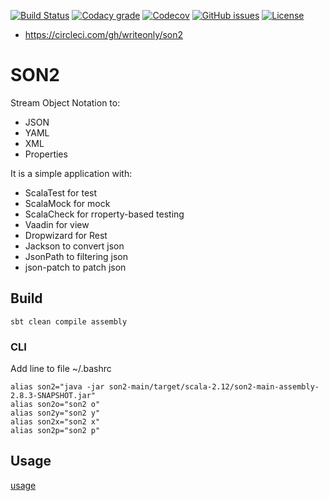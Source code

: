 [![Build Status](https://api.travis-ci.org/writeonly/son2.svg?branch=master)](https://travis-ci.org/writeonly/son2)
[![Codacy grade](https://img.shields.io/codacy/grade/e27821fb6289410b8f58338c7e0bc686.svg)](https://www.codacy.com/app/writeonly/son2/dashboard)
[![Codecov](https://img.shields.io/codecov/c/github/writeonly/son2.svg)](https://codecov.io/gh/writeonly/son2)
[![GitHub issues](https://img.shields.io/github/issues/writeonly/son2.svg)](https://github.com/writeonly/son2/issues)
[![License][licenseImg]][licenseLink]
 
[licenseImg]: https://img.shields.io/github/license/writeonly/son2.svg
[licenseImg2]: https://img.shields.io/:license-mit-blue.svg
[licenseLink]: LICENSE

* https://circleci.com/gh/writeonly/son2

# SON2

Stream Object Notation to:
* JSON
* YAML
* XML
* Properties
<!---
* CVS

-->

It is a simple application with: 
* ScalaTest for test
* ScalaMock for mock
* ScalaCheck for rroperty-based testing
* Vaadin for view
* Dropwizard for Rest
* Jackson to convert json
* JsonPath to filtering json
* json-patch to patch json


## Build
```
sbt clean compile assembly
```

### CLI
Add line to file ~/.bashrc
```
alias son2="java -jar son2-main/target/scala-2.12/son2-main-assembly-2.8.3-SNAPSHOT.jar"
alias son2o="son2 o"
alias son2y="son2 y"
alias son2x="son2 x"
alias son2p="son2 p"
```
## Usage

[usage](https://github.com/writeonly/son2/tree/master/son2-main/src/main/resources/README.md)

